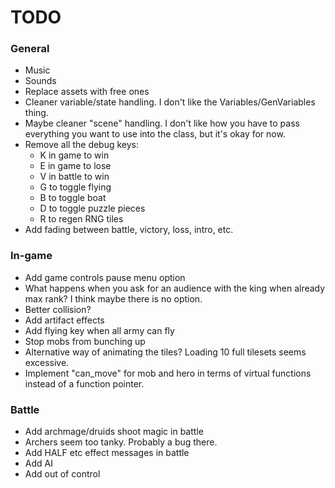 # TODO

### General

- Music
- Sounds
- Replace assets with free ones
- Cleaner variable/state handling. I don't like the Variables/GenVariables thing.
- Maybe cleaner "scene" handling. I don't like how you have to pass everything you want to use
	into the class, but it's okay for now.
- Remove all the debug keys:
	- K in game to win
	- E in game to lose
	- V in battle to win
	- G to toggle flying
	- B to toggle boat
	- D to toggle puzzle pieces
	- R to regen RNG tiles
- Add fading between battle, victory, loss, intro, etc.

### In-game

- Add game controls pause menu option
- What happens when you ask for an audience with the king when already max rank? I think maybe there is no option.
- Better collision?
- Add artifact effects
- Add flying key when all army can fly
- Stop mobs from bunching up
- Alternative way of animating the tiles? Loading 10 full tilesets seems excessive.
- Implement "can_move" for mob and hero in terms of virtual functions instead of a function pointer.

### Battle

- Add archmage/druids shoot magic in battle
- Archers seem too tanky. Probably a bug there.
- Add HALF etc effect messages in battle
- Add AI
- Add out of control
